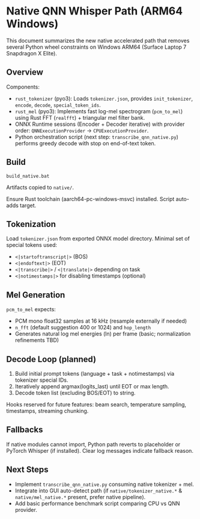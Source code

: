 # Native QNN Whisper Path (ARM64 Windows)

This document summarizes the new native accelerated path that removes several Python wheel constraints on Windows ARM64 (Surface Laptop 7 Snapdragon X Elite).

## Overview

Components:
- `rust_tokenizer` (pyo3): Loads `tokenizer.json`, provides `init_tokenizer`, `encode`, `decode`, `special_token_ids`.
- `rust_mel` (pyo3): Implements fast log-mel spectrogram (`pcm_to_mel`) using Rust FFT (`realfft`) + triangular mel filter bank.
- ONNX Runtime sessions (Encoder + Decoder iterative) with provider order: `QNNExecutionProvider` -> `CPUExecutionProvider`.
- Python orchestration script (next step: `transcribe_qnn_native.py`) performs greedy decode with stop on end-of-text token.

## Build

```
build_native.bat
```
Artifacts copied to `native/`.

Ensure Rust toolchain (aarch64-pc-windows-msvc) installed. Script auto-adds target.

## Tokenization
Load `tokenizer.json` from exported ONNX model directory. Minimal set of special tokens used:
- `<|startoftranscript|>` (BOS)
- `<|endoftext|>` (EOT)
- `<|transcribe|>` / `<|translate|>` depending on task
- `<|notimestamps|>` for disabling timestamps (optional)

## Mel Generation
`pcm_to_mel` expects:
- PCM mono float32 samples at 16 kHz (resample externally if needed)
- `n_fft` (default suggestion 400 or 1024) and `hop_length`
- Generates natural log mel energies (ln) per frame (basic; normalization refinements TBD)

## Decode Loop (planned)
1. Build initial prompt tokens (language + task + notimestamps) via tokenizer special IDs.
2. Iteratively append argmax(logits_last) until EOT or max length.
3. Decode token list (excluding BOS/EOT) to string.

Hooks reserved for future features: beam search, temperature sampling, timestamps, streaming chunking.

## Fallbacks
If native modules cannot import, Python path reverts to placeholder or PyTorch Whisper (if installed). Clear log messages indicate fallback reason.

## Next Steps
- Implement `transcribe_qnn_native.py` consuming native tokenizer + mel.
- Integrate into GUI auto-detect path (if `native/tokenizer_native.*` & `native/mel_native.*` present, prefer native pipeline).
- Add basic performance benchmark script comparing CPU vs QNN provider.

